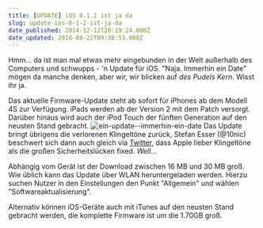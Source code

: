```yaml
---
title: [UPDATE] iOS 8.1.2 ist ja da
slug: update-ios-8-1-2-ist-ja-da
date_published: 2014-12-12T20:19:24.000Z
date_updated: 2018-08-22T09:38:53.000Z
---
```


Hmm… da ist man mal etwas mehr eingebunden in der Welt außerhalb des Computers und schwupps - 'n Update für iOS. "Naja. Immerhin ein Date" mögen da manche denken, aber wir, wir blicken auf *des Pudels Kern*. Wisst ihr ja. 

Das aktuelle Firmware-Update steht ab sofort für iPhones ab dem Modell 4S zur Verfügung. iPads werden ab der Version 2 mit dem Patch versorgt. Darüber hinaus wird auch der iPod Touch der fünften Generation auf den neusten Stand gebracht.
![ein-update--immerhin-ein-date](//picdump.thafaker.de/2014/12/ein-update-immerhin-ein-date-580x341.jpg)
Das Update bringt übrigens die verlorenen Klingeltöne zurück, Stefan Esser (@10nic) beschwert sich dann auch gleich via [Twitter](https://twitter.com/i0n1c/status/542561669118181376), dass Apple lieber Klingeltöne als die großen Sicherheitslücken fixed. *Well…*

Abhängig vom Gerät ist der Download zwischen 16 MB und 30 MB groß. Wie üblich kann das Update über WLAN heruntergeladen werden. Hierzu suchen Nutzer in den Einstellungen den Punkt "Allgemein" und wählen "Softwareaktualisierung".

Alternativ können iOS-Geräte auch mit iTunes auf den neusten Stand gebracht werden, die komplette Firmware ist um die 1.70GB groß.
